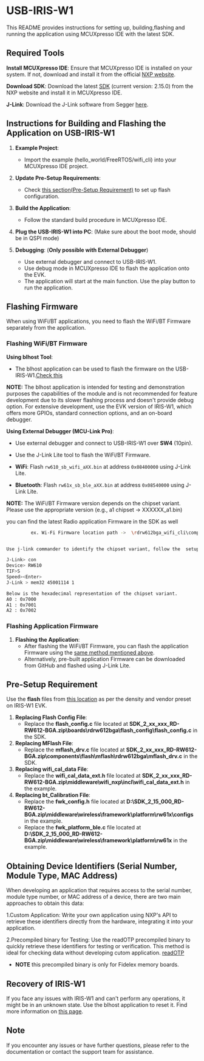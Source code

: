 # USB-IRIS-W1

This README provides instructions for setting up, building,flashing and running the application using MCUXpresso IDE with the latest SDK.

## Required Tools

**Install MCUXpresso IDE**: Ensure that MCUXpresso IDE is installed on your system. If not, download and install it from the official [NXP website](https://www.nxp.com/design/design-center/software/development-software/mcuxpresso-software-and-tools-/mcuxpresso-integrated-development-environment-ide:MCUXpresso-IDE).

**Download SDK**: Download the latest [SDK](https://mcuxpresso.nxp.com/en/welcome) (current version: 2.15.0) from the NXP website and install it in MCUXpresso IDE.

**J-Link**: Download the J-Link software from Segger [here](https://www.segger.com/downloads/jlink/).

## Instructions for Building and Flashing the Application on USB-IRIS-W1

1. **Example Project**:
   - Import the example (hello_world/FreeRTOS/wifi_cli) into your MCUXpresso IDE project.
   
2. **Update Pre-Setup Requirements**:
   - Check [this section(Pre-Setup Requirement)](#pre-setup-requirement) to set up flash configuration.

3. **Build the Application**:
   - Follow the standard build procedure in MCUXpresso IDE.

4. **Plug the USB-IRIS-W1 into PC**: (Make sure about the boot mode, should be in QSPI mode) 

5. **Debugging**: (**Only possible with External Debugger**)
   - Use external debugger and connect to USB-IRIS-W1.
   - Use debug mode in MCUXpresso IDE to flash the application onto the EVK.
   - The application will start at the main function. Use the play button to run the application.

## Flashing Firmware

When using WiFi/BT applications, you need to flash the WiFi/BT Firmware separately from the application.

### Flashing WiFi/BT Firmware

**Using blhost Tool**:

   - The blhost application can be used to flash the firmware on the USB-IRIS-W1.[Check this](../recovery_tool/blhost/README.md)
 
**NOTE:** The blhost application is intended for testing and demonstration purposes the capabilities of the module and is not recommended for feature development due to its slower flashing process and doesn't provide debug option. For extensive development, use the EVK version of IRIS-W1, which offers more GPIOs, standard connection options, and an on-board debugger.

**Using External Debugger (MCU-Link Pro)**:

   - Use external debugger and connect to USB-IRIS-W1 over **SW4** (10pin).
   - Use the J-Link Lite tool to flash the WiFi/BT Firmware.

   - **WiFi**: Flash `rw610_sb_wifi_aXX.bin` at address `0x08400000` using J-Link Lite.
   - **Bluetooth**: Flash `rw61x_sb_ble_aXX.bin` at address `0x08540000` using J-Link Lite.

**NOTE:** The WiFi/BT Firmware version depends on the chipset variant. Please use the appropriate version (e.g., a1 chipset -> XXXXXX_a1.bin)

   you can find the latest Radio application Firmware in the SDK as well    
   
   ```sh
            ex. Wi-Fi Firmware location path ->  \rdrw612bga_wifi_cli\component\conn_fwloader\fw_bin
   ```

   ```sh

Use j-link commander to identify the chipset variant, follow the  setups

J-Link> con
Device> RW610
TIF>S
Speed><Enter>
J-Link > mem32 45001114 1

Below is the hexadecimal representation of the chipset variant.
A0 : 0x7000
A1 : 0x7001
A2 : 0x7002

   ```

### Flashing Application Firmware

1. **Flashing the Application**:
   - After flashing the WiFi/BT Firmware, you can flash the application Firmware using the [same method mentioned above](#instructions-for-building-and-flashing-the-application-on-evk-iris-w1).
   - Alternatively, pre-built application Firmware can be downloaded from GitHub and flashed using J-Link Lite.

## Pre-Setup Requirement

Use the **flash** files from [this location](https://github.com/u-blox/u-blox-sho-OpenCPU/tree/master/MCUXpresso/IRIS-W1/sw_config) as per the density and vendor preset on IRIS-W1 EVK.

1. **Replacing Flash Config File**:
     - Replace the **flash_config.c** file located at **SDK_2_xx_xxx_RD-RW612-BGA.zip\boards\rdrw612bga\flash_config\flash_config.c** in the SDK.
2. **Replacing MFlash File**: 
     - Replace the **mflash_drv.c** file located at **SDK_2_xx_xxx_RD-RW612-BGA.zip\components\flash\mflash\rdrw612bga\mflash_drv.c** in the SDK.
3. **Replacing wifi_cal_data File**: 
     - Replace the **wifi_cal_data_ext.h** file located at **SDK_2_xx_xxx_RD-RW612-BGA.zip\middleware\wifi_nxp\incl\wifi_cal_data_ext.h** in the example.
4. **Replacing bt_Calibration File**: 
     - Replace the **fwk_config.h** file located at **D:\SDK_2_15_000_RD-RW612-BGA.zip\middleware\wireless\framework\platform\rw61x\configs** in the example.
     - Replace the **fwk_platform_ble.c** file located at **D:\SDK_2_15_000_RD-RW612-BGA.zip\middleware\wireless\framework\platform\rw61x** in the example.



## Obtaining Device Identifiers (Serial Number, Module Type, MAC Address)

When developing an application that requires access to the serial number, module type number, or MAC address of a device, there are two main approaches to obtain this data:

1.Custom Application: Write your own application using NXP's API to retrieve these identifiers directly from the hardware, integrating it into your application.

2.Precompiled binary for Testing: Use the readOTP precompiled binary to quickly retrieve these identifiers for testing or verification. This method is ideal for checking data without developing cutom application. [readOTP](https://github.com/u-blox/u-blox-sho-OpenCPU/tree/master/MCUXpresso/IRIS-W1/EVK-IRIS-W1/examples/Fidelex_8MB)

- **NOTE** this precompiled binary is only for Fidelex memory boards.


## Recovery of IRIS-W1

If you face any issues with IRIS-W1 and can't perform any operations, it might be in an unknown state. Use the blhost application to reset it. Find more information on [this page](https://github.com/u-blox/u-blox-sho-OpenCPU/tree/master/MCUXpresso/IRIS-W1/tools/blhost).

## Note

If you encounter any issues or have further questions, please refer to the documentation or contact the support team for assistance.


